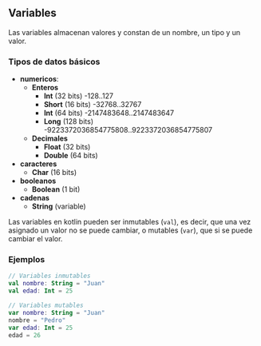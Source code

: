 ## Variables

Las variables almacenan valores y constan de un nombre, un tipo y un valor.

### Tipos de datos básicos

- **numericos**:
    - **Enteros**
        - **Int** (32 bits) -128..127
        - **Short** (16 bits) -32768..32767
        - **Int** (64 bits) -2147483648..2147483647
        - **Long** (128 bits) -9223372036854775808..9223372036854775807
    - **Decimales**
        - **Float** (32 bits) 
        - **Double** (64 bits) 
- **caracteres**
    - **Char** (16 bits)
- **booleanos**
    - **Boolean** (1 bit)
- **cadenas**
    - **String** (variable)


Las variables en kotlin pueden ser inmutables (`val`), es decir, que una vez asignado un valor no se puede cambiar, o mutables (`var`), que si se puede cambiar el valor.

### Ejemplos

```kotlin
// Variables inmutables
val nombre: String = "Juan"
val edad: Int = 25

// Variables mutables
var nombre: String = "Juan"
nombre = "Pedro"
var edad: Int = 25
edad = 26
```